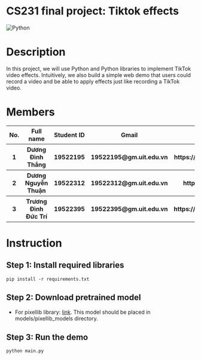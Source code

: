 # CS231 final project: Tiktok effects
![Python](https://img.shields.io/badge/python-3.9-blue)
# Description
In this project, we will use Python and Python libraries to implement TikTok video effects. Intuitively, we also build a simple web demo that users could record a video and be able to apply effects just like recording a TikTok video.
# Members

<table>
  <tr>
    <th>No.</th>
    <th>Full name</th>
    <th>Student ID</th>
    <th>Gmail</th>
    <th>Github</th>
  </tr>
  <tr>
    <th>1</th>
    <th>Dương Đình Thắng</th>
    <th>19522195</th>
    <th>19522195@gm.uit.edu.vn</th>
    <th>https://github.com/ThangDuong59</th>
  </tr>
  <tr>
    <th>2</th>
    <th>Dương Nguyễn Thuận</th>
    <th>19522312</th>
    <th>19522312@gm.uit.edu.vn</th>
    <th>https://github.com/DNThuan</th>
  </tr>
   <tr>
    <th>3</th>
    <th>Trương Đình Đức Trí</th>
    <th>19522395</th>
    <th>19522395@gm.uit.edu.vn</th>
    <th>https://github.com/TruongDinhDTri</th>
  </tr>
</table>

# Instruction
## Step 1: Install required libraries  
```
pip install -r requirements.txt
```
## Step 2: Download pretrained model
* For pixellib library: [link](https://github.com/ayoolaolafenwa/PixelLib/releases/download/1.1/xception_pascalvoc.pb). This model should be placed in models/pixellib_models directory.
## Step 3: Run the demo
```
python main.py
```
